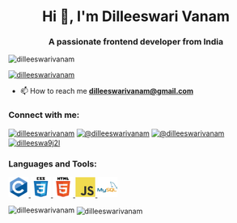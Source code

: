 <h1 align="center">Hi 👋, I'm Dilleeswari Vanam</h1>
<h3 align="center">A passionate frontend developer from India</h3>

<p align="left"> <img src="https://komarev.com/ghpvc/?username=dilleeswarivanam&label=Profile%20views&color=0e75b6&style=flat" alt="dilleeswarivanam" /> </p>

<p align="left"> <a href="https://github.com/ryo-ma/github-profile-trophy"><img src="https://github-profile-trophy.vercel.app/?username=dilleeswarivanam" alt="dilleeswarivanam" /></a> </p>

- 📫 How to reach me **dilleeswarivanam@gmail.com**

<h3 align="left">Connect with me:</h3>
<p align="left">
<a href="https://linkedin.com/in/dilleeswarivanam" target="blank"><img align="center" src="https://raw.githubusercontent.com/rahuldkjain/github-profile-readme-generator/master/src/images/icons/Social/linked-in-alt.svg" alt="dilleeswarivanam" height="30" width="40" /></a>
<a href="https://www.hackerrank.com/@dilleeswarivanam" target="blank"><img align="center" src="https://raw.githubusercontent.com/rahuldkjain/github-profile-readme-generator/master/src/images/icons/Social/hackerrank.svg" alt="@dilleeswarivanam" height="30" width="40" /></a>
<a href="https://www.hackerearth.com/@dilleeswarivanam" target="blank"><img align="center" src="https://raw.githubusercontent.com/rahuldkjain/github-profile-readme-generator/master/src/images/icons/Social/hackerearth.svg" alt="@dilleeswarivanam" height="30" width="40" /></a>
<a href="https://auth.geeksforgeeks.org/user/dilleeswa9j2l" target="blank"><img align="center" src="https://raw.githubusercontent.com/rahuldkjain/github-profile-readme-generator/master/src/images/icons/Social/geeks-for-geeks.svg" alt="dilleeswa9j2l" height="30" width="40" /></a>
</p>

<h3 align="left">Languages and Tools:</h3>
<p align="left"> <a href="https://www.cprogramming.com/" target="_blank" rel="noreferrer"> <img src="https://raw.githubusercontent.com/devicons/devicon/master/icons/c/c-original.svg" alt="c" width="40" height="40"/> </a> <a href="https://www.w3schools.com/css/" target="_blank" rel="noreferrer"> <img src="https://raw.githubusercontent.com/devicons/devicon/master/icons/css3/css3-original-wordmark.svg" alt="css3" width="40" height="40"/> </a> <a href="https://www.w3.org/html/" target="_blank" rel="noreferrer"> <img src="https://raw.githubusercontent.com/devicons/devicon/master/icons/html5/html5-original-wordmark.svg" alt="html5" width="40" height="40"/> </a> <a href="https://developer.mozilla.org/en-US/docs/Web/JavaScript" target="_blank" rel="noreferrer"> <img src="https://raw.githubusercontent.com/devicons/devicon/master/icons/javascript/javascript-original.svg" alt="javascript" width="40" height="40"/> </a> <a href="https://www.mysql.com/" target="_blank" rel="noreferrer"> <img src="https://raw.githubusercontent.com/devicons/devicon/master/icons/mysql/mysql-original-wordmark.svg" alt="mysql" width="40" height="40"/> </a> </p>

<p><img align="left" src="https://github-readme-stats.vercel.app/api/top-langs?username=dilleeswarivanam&show_icons=true&locale=en&layout=compact" alt="dilleeswarivanam" /></p>

<p>&nbsp;<img align="center" src="https://github-readme-stats.vercel.app/api?username=dilleeswarivanam&show_icons=true&locale=en" alt="dilleeswarivanam" /></p>
